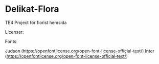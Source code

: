 # Delikat-Flora
TE4 Project för florist hemsida

Licenser:

Fonts:

Judson (https://openfontlicense.org/open-font-license-official-text/)
Inter (https://openfontlicense.org/open-font-license-official-text/)